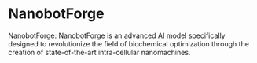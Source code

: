 # NanobotForge
NanobotForge: NanobotForge is an advanced AI model specifically designed to revolutionize the field of biochemical optimization through the creation of state-of-the-art intra-cellular nanomachines. 
